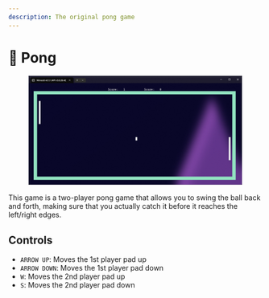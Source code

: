 ```yaml
---
description: The original pong game
---
```


# 🏓 Pong

<figure><img src="../../../../.gitbook/assets/image (157).png" alt=""><figcaption></figcaption></figure>

This game is a two-player pong game that allows you to swing the ball back and forth, making sure that you actually catch it before it reaches the left/right edges.

## Controls

* `ARROW UP`: Moves the 1st player pad up
* `ARROW DOWN`: Moves the 1st player pad down
* `W`: Moves the 2nd player pad up
* `S`: Moves the 2nd player pad down

